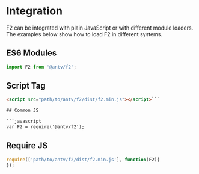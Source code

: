 # Integration

F2 can be integrated with plain JavaScript or with different module loaders. The examples below show how to load F2 in different systems.

## ES6 Modules

```javascript
import F2 from '@antv/f2';
```

## Script Tag

```html
<script src="path/to/antv/f2/dist/f2.min.js"></script>```

## Common JS

```javascript
var F2 = require('@antv/f2');
```

## Require JS

```javascript
require(['path/to/antv/f2/dist/f2.min.js'], function(F2){
});
```

